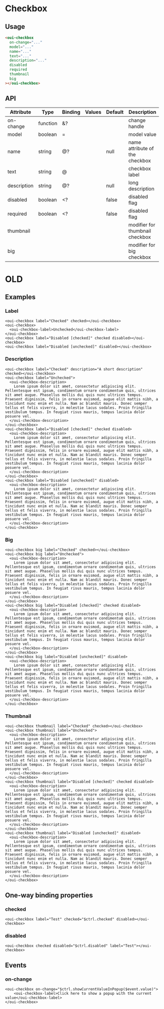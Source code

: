 # Checkbox

<component-status cx-design="complete" ux="prototype"></component-status>

## Usage

```html
<oui-checkbox
  on-change="..."
  model="..."
  name="..."
  text="..."
  description="..."
  disabled
  required
  thumbnail
  big
></oui-checkbox>
```

## API

| Attribute         | Type            | Binding | Values              | Default             | Description                        |
| ----              | ----            | ----    | ----                | ----                | ----                               |
| on-change         | function        | &?      |                     |                     | change handle                      |
| model             | boolean         | =       |                     |                     | model value                        |
| name              | string          | @?      |                     | null                | name attribute of the checkbox     |
| text              | string          | @       |                     |                     | checkbox label                     |
| description       | string          | @?      |                     | null                | long description                   |
| disabled          | boolean         | <?      |                     | false               | disabled flag                      |
| required          | boolean         | <?      |                     | false               | disabled flag                      |
| thumbnail         |                 |         |                     |                     | modifier for thumbnail checkbox    |
| big               |                 |         |                     |                     | modifier for big checkbox          |

# OLD

## Examples

### Label

```html:preview
<oui-checkbox label="Checked" checked></oui-checkbox>
<oui-checkbox>
  <oui-checkbox-label>Unchecked</oui-checkbox-label>
</oui-checkbox>
<oui-checkbox label="Disabled [checked]" checked disabled></oui-checkbox>
<oui-checkbox label="Disabled [unchecked]" disabled></oui-checkbox>
```

### Description

```html:preview
<oui-checkbox label="Checked" description="A short description" checked></oui-checkbox>
<oui-checkbox label="Unchecked">
  <oui-checkbox-description>
    Lorem ipsum dolor sit amet, consectetur adipiscing elit. Pellentesque est ipsum, condimentum ornare condimentum quis, ultrices sit amet augue. Phasellus mollis dui quis nunc ultrices tempus. Praesent dignissim, felis in ornare euismod, augue elit mattis nibh, a tincidunt nunc enim et nulla. Nam ac blandit mauris. Donec semper tellus et felis viverra, in molestie lacus sodales. Proin fringilla vestibulum tempus. In feugiat risus mauris, tempus lacinia dolor posuere vel.
  </oui-checkbox-description>
</oui-checkbox>
<oui-checkbox label="Disabled [checked]" checked disabled>
  <oui-checkbox-description>
    Lorem ipsum dolor sit amet, consectetur adipiscing elit. Pellentesque est ipsum, condimentum ornare condimentum quis, ultrices sit amet augue. Phasellus mollis dui quis nunc ultrices tempus. Praesent dignissim, felis in ornare euismod, augue elit mattis nibh, a tincidunt nunc enim et nulla. Nam ac blandit mauris. Donec semper tellus et felis viverra, in molestie lacus sodales. Proin fringilla vestibulum tempus. In feugiat risus mauris, tempus lacinia dolor posuere vel.
  </oui-checkbox-description>
</oui-checkbox>
<oui-checkbox label="Disabled [unchecked]" disabled>
  <oui-checkbox-description>
    Lorem ipsum dolor sit amet, consectetur adipiscing elit. Pellentesque est ipsum, condimentum ornare condimentum quis, ultrices sit amet augue. Phasellus mollis dui quis nunc ultrices tempus. Praesent dignissim, felis in ornare euismod, augue elit mattis nibh, a tincidunt nunc enim et nulla. Nam ac blandit mauris. Donec semper tellus et felis viverra, in molestie lacus sodales. Proin fringilla vestibulum tempus. In feugiat risus mauris, tempus lacinia dolor posuere vel.
  </oui-checkbox-description>
</oui-checkbox>
```

### Big

```html:preview
<oui-checkbox big label="Checked" checked></oui-checkbox>
<oui-checkbox big label="Unchecked">
  <oui-checkbox-description>
    Lorem ipsum dolor sit amet, consectetur adipiscing elit. Pellentesque est ipsum, condimentum ornare condimentum quis, ultrices sit amet augue. Phasellus mollis dui quis nunc ultrices tempus. Praesent dignissim, felis in ornare euismod, augue elit mattis nibh, a tincidunt nunc enim et nulla. Nam ac blandit mauris. Donec semper tellus et felis viverra, in molestie lacus sodales. Proin fringilla vestibulum tempus. In feugiat risus mauris, tempus lacinia dolor posuere vel.
  </oui-checkbox-description>
</oui-checkbox>
<oui-checkbox big label="Disabled [checked]" checked disabled>
  <oui-checkbox-description>
    Lorem ipsum dolor sit amet, consectetur adipiscing elit. Pellentesque est ipsum, condimentum ornare condimentum quis, ultrices sit amet augue. Phasellus mollis dui quis nunc ultrices tempus. Praesent dignissim, felis in ornare euismod, augue elit mattis nibh, a tincidunt nunc enim et nulla. Nam ac blandit mauris. Donec semper tellus et felis viverra, in molestie lacus sodales. Proin fringilla vestibulum tempus. In feugiat risus mauris, tempus lacinia dolor posuere vel.
  </oui-checkbox-description>
</oui-checkbox>
<oui-checkbox big label="Disabled [unchecked]" disabled>
  <oui-checkbox-description>
    Lorem ipsum dolor sit amet, consectetur adipiscing elit. Pellentesque est ipsum, condimentum ornare condimentum quis, ultrices sit amet augue. Phasellus mollis dui quis nunc ultrices tempus. Praesent dignissim, felis in ornare euismod, augue elit mattis nibh, a tincidunt nunc enim et nulla. Nam ac blandit mauris. Donec semper tellus et felis viverra, in molestie lacus sodales. Proin fringilla vestibulum tempus. In feugiat risus mauris, tempus lacinia dolor posuere vel.
  </oui-checkbox-description>
</oui-checkbox>
```

### Thumbnail

```html:preview
<oui-checkbox thumbnail label="Checked" checked></oui-checkbox>
<oui-checkbox thumbnail label="Unchecked">
  <oui-checkbox-description>
    Lorem ipsum dolor sit amet, consectetur adipiscing elit. Pellentesque est ipsum, condimentum ornare condimentum quis, ultrices sit amet augue. Phasellus mollis dui quis nunc ultrices tempus. Praesent dignissim, felis in ornare euismod, augue elit mattis nibh, a tincidunt nunc enim et nulla. Nam ac blandit mauris. Donec semper tellus et felis viverra, in molestie lacus sodales. Proin fringilla vestibulum tempus. In feugiat risus mauris, tempus lacinia dolor posuere vel.
  </oui-checkbox-description>
</oui-checkbox>
<oui-checkbox thumbnail label="Disabled [checked]" checked disabled>
  <oui-checkbox-description>
    Lorem ipsum dolor sit amet, consectetur adipiscing elit. Pellentesque est ipsum, condimentum ornare condimentum quis, ultrices sit amet augue. Phasellus mollis dui quis nunc ultrices tempus. Praesent dignissim, felis in ornare euismod, augue elit mattis nibh, a tincidunt nunc enim et nulla. Nam ac blandit mauris. Donec semper tellus et felis viverra, in molestie lacus sodales. Proin fringilla vestibulum tempus. In feugiat risus mauris, tempus lacinia dolor posuere vel.
  </oui-checkbox-description>
</oui-checkbox>
<oui-checkbox thumbnail label="Disabled [unchecked]" disabled>
  <oui-checkbox-description>
    Lorem ipsum dolor sit amet, consectetur adipiscing elit. Pellentesque est ipsum, condimentum ornare condimentum quis, ultrices sit amet augue. Phasellus mollis dui quis nunc ultrices tempus. Praesent dignissim, felis in ornare euismod, augue elit mattis nibh, a tincidunt nunc enim et nulla. Nam ac blandit mauris. Donec semper tellus et felis viverra, in molestie lacus sodales. Proin fringilla vestibulum tempus. In feugiat risus mauris, tempus lacinia dolor posuere vel.
  </oui-checkbox-description>
</oui-checkbox>
```

## One-way binding properties

### checked

<oui-checkbox on-change="$ctrl.checked = $event.value" label="Click to check/uncheck the test checkbox"></oui-checkbox>

```html:preview
<oui-checkbox label="Test" checked="$ctrl.checked" disabled></oui-checkbox>
```

### disabled

<oui-checkbox on-change="$ctrl.disabled = $event.value" label="Click to disable the test checkbox"></oui-checkbox>

```html:preview
<oui-checkbox checked disabled="$ctrl.disabled" label="Test"></oui-checkbox>
```

## Events

### on-change

```html:preview
<oui-checkbox on-change="$ctrl.showCurrentValueInPopup($event.value)">
    <oui-checkbox-label>Click here to show a popup with the current value</oui-checkbox-label>
</oui-checkbox>
```
